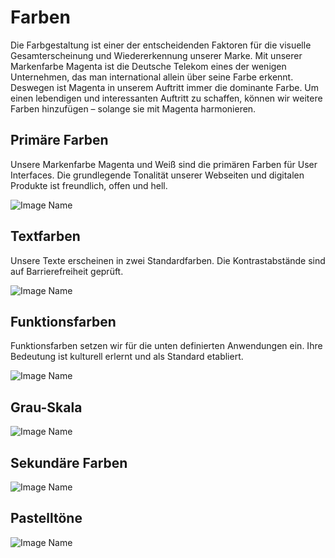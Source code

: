 # Farben

Die Farbgestaltung ist einer der entscheidenden Faktoren für die visuelle Gesamterscheinung und Wiedererkennung unserer Marke. Mit unserer Markenfarbe Magenta ist die Deutsche Telekom eines der wenigen Unternehmen, das man international allein über seine Farbe erkennt. Deswegen ist Magenta in unserem Auftritt immer die dominante Farbe. Um einen lebendigen und interessanten Auftritt zu schaffen, können wir weitere Farben hinzufügen – solange sie mit Magenta harmonieren.

## Primäre Farben

Unsere Markenfarbe Magenta und Weiß sind die primären Farben für User Interfaces. Die grundlegende Tonalität unserer Webseiten und digitalen Produkte ist freundlich, offen und hell.

![Image Name](assets/2_guidelines/4_colors/primary-de.png)

## Textfarben

Unsere Texte erscheinen in zwei Standardfarben. Die Kontrastabstände sind auf Barrierefreiheit geprüft.

![Image Name](assets/2_guidelines/4_colors/text-colors-de.png)

## Funktionsfarben

Funktionsfarben setzen wir für die unten definierten Anwendungen ein. Ihre Bedeutung ist kulturell erlernt und als Standard etabliert.

![Image Name](assets/2_guidelines/4_colors/functional-de.png)

## Grau-Skala

![Image Name](assets/2_guidelines/4_colors/gray-scale-de.png)

## Sekundäre Farben

![Image Name](assets/2_guidelines/4_colors/secondary-de.png)

## Pastelltöne

![Image Name](assets/2_guidelines/4_colors/pastel-de.png)
